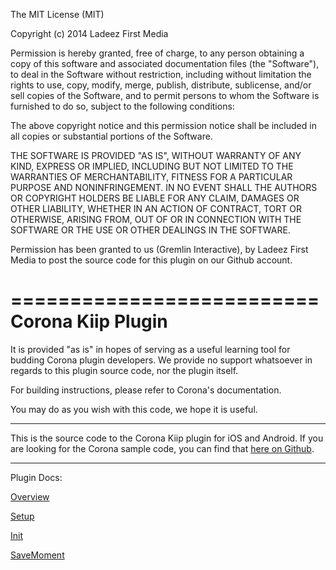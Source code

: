 The MIT License (MIT)

Copyright (c) 2014 Ladeez First Media

Permission is hereby granted, free of charge, to any person obtaining a copy
of this software and associated documentation files (the "Software"), to deal
in the Software without restriction, including without limitation the rights
to use, copy, modify, merge, publish, distribute, sublicense, and/or sell
copies of the Software, and to permit persons to whom the Software is
furnished to do so, subject to the following conditions:

The above copyright notice and this permission notice shall be included in
all copies or substantial portions of the Software.

THE SOFTWARE IS PROVIDED "AS IS", WITHOUT WARRANTY OF ANY KIND, EXPRESS OR
IMPLIED, INCLUDING BUT NOT LIMITED TO THE WARRANTIES OF MERCHANTABILITY,
FITNESS FOR A PARTICULAR PURPOSE AND NONINFRINGEMENT. IN NO EVENT SHALL THE
AUTHORS OR COPYRIGHT HOLDERS BE LIABLE FOR ANY CLAIM, DAMAGES OR OTHER
LIABILITY, WHETHER IN AN ACTION OF CONTRACT, TORT OR OTHERWISE, ARISING FROM,
OUT OF OR IN CONNECTION WITH THE SOFTWARE OR THE USE OR OTHER DEALINGS IN
THE SOFTWARE.

Permission has been granted to us (Gremlin Interactive), by Ladeez First Media to post the source code for this plugin on our Github account.

==========================
Corona Kiip Plugin
==========================

It is provided "as is" in hopes of serving as a useful learning tool for budding Corona plugin developers.
We provide no support whatsoever in regards to this plugin source code, nor the plugin itself.

For building instructions, please refer to Corona's documentation. 

You may do as you wish with this code, we hope it is useful.

-----------------------------

This is the source code to the Corona Kiip plugin for iOS and Android. If you are looking for the Corona sample code, you can find that [here on Github](https://github.com/GremlinInteractive/plugins_sample_kiip).

-----------------------------

Plugin Docs:

[Overview](https://github.com/GremlinInteractive/CoronaKiipPlugin/tree/master/docs/overview.markdown)

[Setup](https://github.com/GremlinInteractive/CoronaKiipPlugin/tree/master/docs/setup.markdown)

[Init](https://github.com/GremlinInteractive/CoronaKiipPlugin/tree/master/docs/init.markdown)

[SaveMoment](https://github.com/GremlinInteractive/CoronaKiipPlugin/tree/master/docs/saveMoment.markdown)
